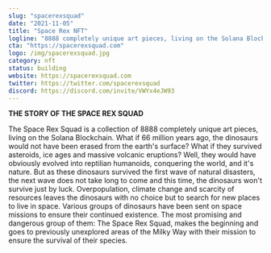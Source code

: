 ```yaml
---
slug: "spacerexsquad"
date: "2021-11-05"
title: "Space Rex NFT"
logline: "8888 completely unique art pieces, living on the Solana Blockchain"
cta: "https://spacerexsquad.com"
logo: /img/spacerexsquad.jpg
category: nft
status: building
website: https://spacerexsquad.com
twitter: https://twitter.com/spacerexsquad
discord: https://discord.com/invite/VWYx4eJW93
---
```


**THE STORY
OF THE SPACE REX SQUAD**

The Space Rex Squad is a collection of 8888 completely unique art pieces, living on the Solana Blockchain.
What if 66 million years ago, the dinosaurs would not have been erased from the earth's surface? What if they survived asteroids, 
ice ages and massive volcanic eruptions? Well, they would have obviously evolved into reptilian humanoids, conquering the world, and it's nature. 
But as these dinosaurs survived the first wave of natural disasters, the next wave does not take long to come and this time, the dinosaurs won't survive just by luck. 
Overpopulation, climate change and scarcity of resources leaves the dinosaurs with no choice but to search for new places to live in space. Various groups of dinosaurs 
have been sent on space missions to ensure their continued existence. The most promising and dangerous group of them: The Space Rex Squad, makes the beginning and goes 
to previously unexplored areas of the Milky Way with their mission to ensure the survival of their species.

